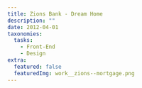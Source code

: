 ```yaml
---
title: Zions Bank - Dream Home
description: ""
date: 2012-04-01
taxonomies:
  tasks:
    - Front-End
    - Design
extra:
  featured: false
  featuredImg: work__zions--mortgage.png
---
```

